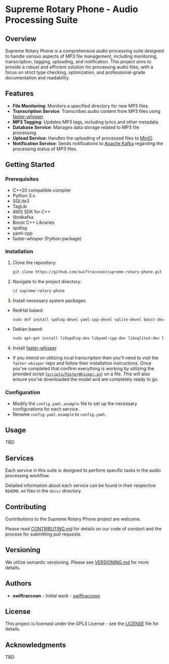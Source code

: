 # Supreme Rotary Phone - Audio Processing Suite

## Overview
Supreme Rotary Phone is a comprehensive audio processing suite designed to handle various aspects of MP3 file management, including monitoring, transcription, tagging, uploading, and notification. This project aims to provide a robust and efficient solution for processing audio files, with a focus on strict type checking, optimization, and professional-grade documentation and readability.

## Features
- **File Monitoring**: Monitors a specified directory for new MP3 files.
- **Transcription Service**: Transcribes audio content from MP3 files using [faster-whisper](https://github.com/SYSTRAN/faster-whisper).
- **MP3 Tagging**: Updates MP3 tags, including lyrics and other metadata.
- **Database Service**: Manages data storage related to MP3 file processing.
- **Upload Service**: Handles the uploading of processed files to [MinIO](https://github.com/minio/minio).
- **Notification Service**: Sends notifications to [Apache Kafka](https://github.com/apache/kafka) regarding the processing status of MP3 files.

## Getting Started

### Prerequisites
- C++20 compatible compiler
- Python 3.x
- SQLite3
- TagLib
- AWS SDK for C++
- librdkafka
- Boost C++ Libraries
- spdlog
- yaml-cpp
- faster-whisper (Python package)

### Installation
1. Clone the repository:
   ```bash
   git clone https://github.com/swiftraccoon/supreme-rotary-phone.git
   ```
2. Navigate to the project directory:
   ```bash
   cd supreme-rotary-phone
   ```
3. Install necessary system packages
- RedHat based:
   ```bash
   sudo dnf install spdlog-devel yaml-cpp-devel sqlite-devel boost-devel taglib-devel librdkafka-devel
   ```
- Debian based:
   ```bash
   sudo apt-get install libspdlog-dev libyaml-cpp-dev libsqlite3-dev libboost-all-dev libtag1-dev librdkafka-dev
   ```
4. Install [faster-whisper](https://github.com/SYSTRAN/faster-whisper)
- If you intend on utilizing local transcription then you'll need to visit the `faster-whisper` repo and follow their installation instructions. Once you've completed that confirm everything is working by utilizing the provided script ([`scripts/FasterWhisper.py`](scripts/FasterWhisper.py)) on a file. This will also ensure you've downloaded the model and are completely ready to go.

### Configuration
- Modify the `config.yaml.example` file to set up the necessary configurations for each service.
- Rename `config.yaml.example` to `config.yaml`.

## Usage
TBD

## Services
Each service in this suite is designed to perform specific tasks in the audio processing workflow. 

Detailed information about each service can be found in their respective `README.md` files in the `docs/` directory.

## Contributing
Contributions to the Supreme Rotary Phone project are welcome. 

Please read [CONTRIBUTING.md](CONTRIBUTING.md) for details on our code of conduct and the process for submitting pull requests.

## Versioning
We utilize semantic versioning. Please see [VERSIONING.md](VERSIONING.md) for more details.

## Authors
- **swiftraccoon** - *Initial work* - [swiftraccoon](https://github.com/swiftraccoon)

## License
This project is licensed under the GPL3 License - see the [LICENSE](LICENSE) file for details.

## Acknowledgments
TBD
